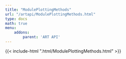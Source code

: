 ```yaml
---
title: "ModulePlottingMethods"
url: "/artapi/ModulePlottingMethods.html"
type: docs
math: true
menu:
    addons:
        parent: 'ART API'
---
```


{{< include-html ".html/ModulePlottingMethods.html" >}}
